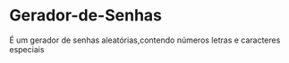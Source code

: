 # Gerador-de-Senhas
É um gerador de senhas aleatórias,contendo números letras e caracteres especiais
